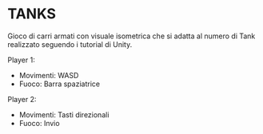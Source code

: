 # TANKS
Gioco di carri armati con visuale isometrica che si adatta al numero di Tank realizzato seguendo i tutorial di Unity.

Player 1:
  - Movimenti: WASD
  - Fuoco: Barra spaziatrice
  
Player 2:
  - Movimenti: Tasti direzionali
  - Fuoco: Invio
  
